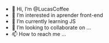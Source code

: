 - 👋 Hi, I’m @LucasCoffee
- 👀 I’m interested in  aprender  front-end
- 🌱 I’m currently learning  JS
- 💞️ I’m looking to collaborate on ...
- 📫 How to reach me ...

<!---
LucasCoffee/LucasCoffee is a ✨ special ✨ repository because its `README.md` (this file) appears on your GitHub profile.
You can click the Preview link to take a look at your changes.
--->
